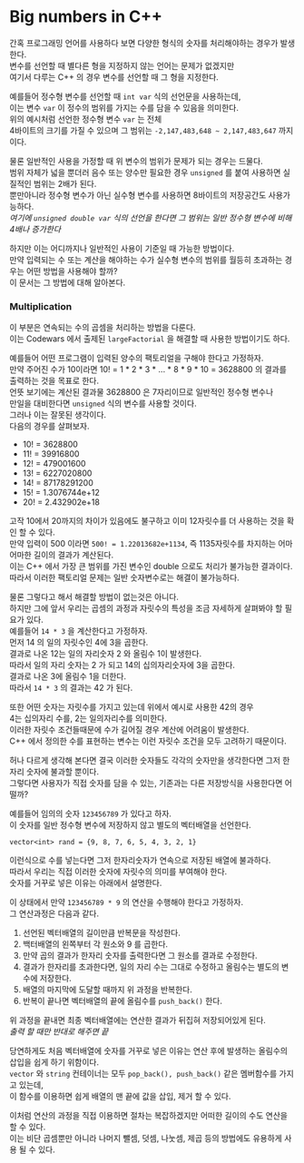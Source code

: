 # Big numbers in C++  

간혹 프로그래밍 언어를 사용하다 보면 다양한 형식의 숫자를 처리해야하는 경우가 발생한다.  
변수를 선언할 때 별다른 형을 지정하지 않는 언어는 문제가 없겠지만  
여기서 다루는 C++ 의 경우 변수를 선언할 때 그 형을 지정한다.  

예를들어 정수형 변수를 선언할 때 `int var` 식의 선언문을 사용하는데,  
이는 변수 `var` 이 정수의 범위를 가지는 수를 담을 수 있음을 의미한다.  
위의 예시처럼 선언한 정수형 변수 `var` 는 전체  
4바이트의 크기를 가질 수 있으며 그 범위는 `-2,147,483,648 ~ 2,147,483,647`  까지 이다.  

물론 일반적인 사용을 가정할 때 위 변수의 범위가 문제가 되는 경우는 드물다.  
범위 자체가 넓을 뿐더러 음수 또는 양수만 필요한 경우 `unsigned` 를 붙여 사용하면 실질적인 범위는 2배가 된다.  
뿐만아니라 정수형 변수가 아닌 실수형 변수를 사용하면 8바이트의 저장공간도 사용가능하다.  
*여기에 `unsigned double var` 식의 선언을 한다면 그 범위는 일반 정수형 변수에 비해 4배나 증가한다*  

하지만 이는 어디까지나 일반적인 사용이 기준일 때 가능한 방법이다.  
만약 입력되는 수 또는 계산을 해야하는 수가 실수형 변수의 범위를 월등히 초과하는 경우는 어떤 방법을 사용해야 할까?  
이 문서는 그 방법에 대해 알아본다.  

### Multiplication  
이 부분은 연속되는 수의 곱셈을 처리하는 방법을 다룬다.  
이는 Codewars 에서 출제된 `largeFactorial` 을 해결할 때 사용한 방법이기도 하다.  

예를들어 어떤 프로그램이 입력된 양수의 팩토리얼을 구해야 한다고 가정하자.  
만약 주어진 수가 10이라면 10! = 1 * 2 * 3 * ... * 8 * 9 * 10 = 3628800  의 결과를 출력하는 것을 목표로 한다.  
언뜻 보기에는 계산된 결과물 3628800 은 7자리이므로 일반적인 정수형 변수나  
만일을 대비한다면 `unsigned` 식의 변수를 사용할 것이다.  
그러나 이는 잘못된 생각이다.  
다음의 경우를 살펴보자.  

- 10! = 3628800  
- 11! = 39916800  
- 12! = 479001600  
- 13! = 6227020800
- 14! = 87178291200  
- 15! = 1.3076744e+12
- 20! = 2.432902e+18  

고작 10에서 20까지의 차이가 있음에도 불구하고 이미 12자릿수를 더 사용하는 것을 확인 할 수 있다.  
만약 입력이 500 이라면 `500! = 1.22013682e+1134`, 즉 1135자릿수를 차지하는 어마어마한 길이의 결과가 계산된다.  
이는 C++ 에서 가장 큰 범위를 가진 변수인 double 으로도 처리가 불가능한 결과이다.  
따라서 이러한 팩토리얼 문제는 일반 숫자변수로는 해결이 불가능하다.  

물론 그렇다고 해서 해결할 방법이 없는것은 아니다.  
하지만 그에 앞서 우리는 곱셈의 과정과 자릿수의 특성을 조금 자세하게 살펴봐야 할 필요가 있다.  
예를들어 `14 * 3` 을 계산한다고 가정하자.  
먼저 14 의 일의 자릿수인 4에 3을 곱한다.  
결과로 나온 12는 일의 자리숫자 2 와 올림수 1이 발생한다.  
따라서 일의 자리 숫자는 2 가 되고 14의 십의자리숫자에 3을 곱한다.  
결과로 나온 3에 올림수 1을 더한다.  
따라서 `14 * 3` 의 결과는 42 가 된다.  

또한 어떤 숫자는 자릿수를 가지고 있는데 위에서 예시로 사용한 42의 경우  
4는 십의자리 수를, 2는 일의자리수를 의미한다.  
이러한 자릿수 조건들때문에 수가 길어질 경우 계산에 어려움이 발생한다.  
C++ 에서 정의한 수를 표현하는 변수는 이런 자릿수 조건을 모두 고려하기 때문이다.  

허나 다르게 생각해 본다면 결국 이러한 숫자들도 각각의 숫자만을 생각한다면 그저 한자리 숫자에 불과할 뿐이다.     
그렇다면 사용자가 직접 숫자를 담을 수 있는, 기존과는 다른 저장방식을 사용한다면 어떨까?  

예를들어 임의의 숫자 `123456789` 가 있다고 하자.  
이 숫자를 일반 정수형 변수에 저장하지 않고 별도의 벡터배열을 선언한다.  

`vector<int> rand = {9, 8, 7, 6, 5, 4, 3, 2, 1}`  

이런식으로 수를 넣는다면 그저 한자리숫자가 연속으로 저장된 배열에 불과하다.  
따라서 우리는 직접 이러한 숫자에 자릿수의 의미를 부여해야 한다.  
숫자를 거꾸로 넣은 이유는 아래에서 설명한다.  

이 상태에서 만약 `123456789 * 9` 의 연산을 수행해야 한다고 가정하자.  
그 연산과정은 다음과 같다.  

1. 선언된 벡터배열의 길이만큼 반복문을 작성한다.  
2. 백터배열의 왼쪽부터 각 원소와 9 를 곱한다.  
3. 만약 곱의 결과가 한자리 숫자를 출력한다면 그 원소를 결과로 수정한다.  
4. 결과가 한자리를 초과한다면, 일의 자리 수는 그대로 수정하고 올림수는 별도의 변수에 저장한다.  
5. 배열의 마지막에 도달할 때까지 위 과정을 반복한다.  
6. 반복이 끝나면 벡터배열의 끝에 올림수를 `push_back()` 한다.  

위 과정을 끝내면 최종 벡터배열에는 연산한 결과가 뒤집혀 저장되어있게 된다.  
*출력 할 때만 반대로 해주면 끝*  

당연하게도 처음 벡터배열에 숫자를 거꾸로 넣은 이유는 연산 후에 발생하는 올림수의 삽입을 쉽게 하기 위함이다.  
`vector` 와 `string` 컨테이너는 모두 `pop_back(), push_back()` 같은 멤버함수를 가지고 있는데,   
이 함수를 이용하면 쉽게 배열의 맨 끝에 값을 삽입, 제거 할 수 있다.  

이처럼 연산의 과정을 직접 이용하면 절차는 복잡하겠지만 어떠한 길이의 수도 연산을 할 수 있다.  
이는 비단 곱셈뿐만 아니라 나머지 뺄셈, 덧셈, 나눗셈, 제곱 등의 방법에도 유용하게 사용 될 수 있다.  